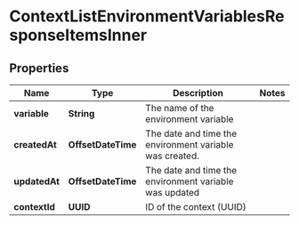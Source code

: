 

# ContextListEnvironmentVariablesResponseItemsInner


## Properties

| Name | Type | Description | Notes |
|------------ | ------------- | ------------- | -------------|
|**variable** | **String** | The name of the environment variable |  |
|**createdAt** | **OffsetDateTime** | The date and time the environment variable was created. |  |
|**updatedAt** | **OffsetDateTime** | The date and time the environment variable was updated |  |
|**contextId** | **UUID** | ID of the context (UUID) |  |



